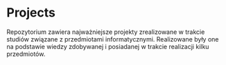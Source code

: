 # Projects
Repozytorium zawiera najważniejsze projekty zrealizowane w trakcie studiów związane z przedmiotami informatycznymi. Realizowane były one na podstawie wiedzy zdobywanej i posiadanej w trakcie realizacji kilku przedmiotów. 

